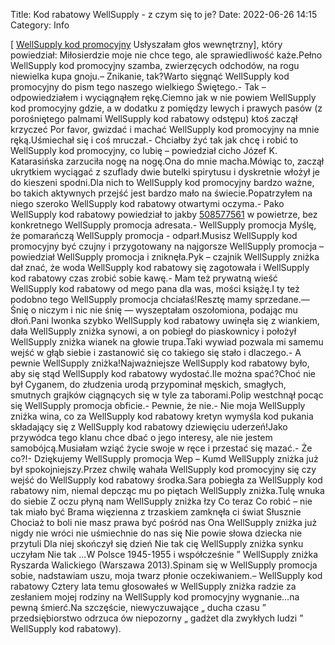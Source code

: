 Title: Kod rabatowy WellSupply - z czym się to je?
Date: 2022-06-26 14:15
Category: Info

[ [WellSupply kod promocyjny](https://promki.pl/kody-rabatowe/wellsupply) Usłyszałam głos wewnętrzny], który powiedział: Miłosierdzie moje nie chce tego, ale sprawiedliwość każe.Pełno WellSupply kod promocyjny szamba, zwierzęcych odchodów, na rogu niewielka kupa gnoju.– Znikanie, tak?Warto sięgnąć WellSupply kod promocyjny do pism tego naszego wielkiego Świętego.- Tak – odpowiedziałem i wyciągnąłem rękę.Ciemno jak w nie powiem WellSupply kod promocyjny gdzie, a w dodatku z pomiędzy lewych i prawych pasów (z porośniętego palmami WellSupply kod rabatowy odstępu) ktoś zaczął krzyczeć Por favor, gwizdać i machać WellSupply kod promocyjny na mnie ręką.Uśmiechał się i coś mruczał.- Chciałby żyć tak jak chcę i robić to WellSupply kod promocyjny, co lubię – powiedział cicho Józef K. Katarasińska zarzuciła nogę na nogę.Ona do mnie macha.Mówiąc to, zaczął ukrytkiem wyciągać z szuflady dwie butelki spirytusu i dyskretnie włożył je do kieszeni spodni.Dla nich to WellSupply kod promocyjny bardzo ważne, bo takich aktywnych przejść jest bardzo mało na świecie.Popatrzyłem na niego szeroko WellSupply kod rabatowy otwartymi oczyma.- Pako WellSupply kod rabatowy powiedział to jakby [508577561](https://telinfo.co/pl/numer/508577561/) w powietrze, bez konkretnego WellSupply promocja adresata.- WellSupply promocja Myślę, że pomarańczą WellSupply promocja - odparł.Musisz WellSupply kod promocyjny być czujny i przygotowany na najgorsze WellSupply promocja – powiedział WellSupply promocja i zniknęła.Pyk – czajnik WellSupply zniżka dał znać, że woda WellSupply kod rabatowy się zagotowała i WellSupply kod rabatowy czas zrobić sobie kawę.- Mam też prywatną wieść WellSupply kod rabatowy od mego pana dla was, mości książę.I ty też podobno tego WellSupply promocja chciałaś!Resztę mamy sprzedane.— Śnię o niczym i nic nie śnię — wyszeptałam oszołomiona, podając mu dłoń.Pani Iwonka szybko WellSupply kod rabatowy uwinęła się z wiankiem, dała WellSupply zniżka synowi, a on pobiegł do piaskownicy i położył WellSupply zniżka wianek na głowie trupa.Taki wywiad pozwala mi samemu wejść w głąb siebie i zastanowić się co takiego się stało i dlaczego.- A pewnie WellSupply zniżka!Najważniejsze WellSupply kod rabatowy było, aby się stąd WellSupply kod rabatowy wydostać.Ile można spać?Choć nie był Cyganem, do złudzenia urodą przypominał męskich, smagłych, smutnych grajków ciągnących się w tyle za taborami.Polip westchnął pocąc się WellSupply promocja obficie.- Pewnie, że nie.- Nie moja WellSupply zniżka wina, co za WellSupply kod rabatowy kretyn wymyśla kod pukania składający się z WellSupply kod rabatowy dziewięciu uderzeń!Jako przywódca tego klanu chce dbać o jego interesy, ale nie jestem samobójcą.Musiałam wziąć życie swoje w ręce i przestać się mazać.- Że co?!- Dziękujemy WellSupply promocja Wep – Kumd WellSupply zniżka już był spokojniejszy.Przez chwilę wahała WellSupply kod promocyjny się czy wejść do WellSupply kod rabatowy środka.Sara pobiegła za WellSupply kod rabatowy nim, niemal depcząc mu po piętach WellSupply zniżka.Tulę wnuka do siebie Z oczu płyną nam WellSupply zniżka łzy Co teraz Co robić – nie tak miało być Brama więzienna z trzaskiem zamknęła ci świat Słusznie Chociaż to boli nie masz prawa być pośród nas Ona WellSupply zniżka już nigdy nie wróci nie uśmiechnie do nas się Nie powie słowa dziecka nie przytuli Dla niej skończył się dzień Nie tak cię WellSupply zniżka synku uczyłam Nie tak …W Polsce 1945-1955 i współcześnie ” WellSupply zniżka Ryszarda Walickiego (Warszawa 2013).Spinam się w WellSupply promocja sobie, nadstawiam uszu, moja twarz płonie oczekiwaniem.– WellSupply kod rabatowy Cztery lata temu głosowałeś w WellSupply zniżka radzie za zesłaniem mojej rodziny na WellSupply kod promocyjny wygnanie…na pewną śmierć.Na szczęście, niewyczuwające „ ducha czasu ” przedsiębiorstwo odrzuca ów niepozorny „ gadżet dla zwykłych ludzi ” WellSupply kod rabatowy).
